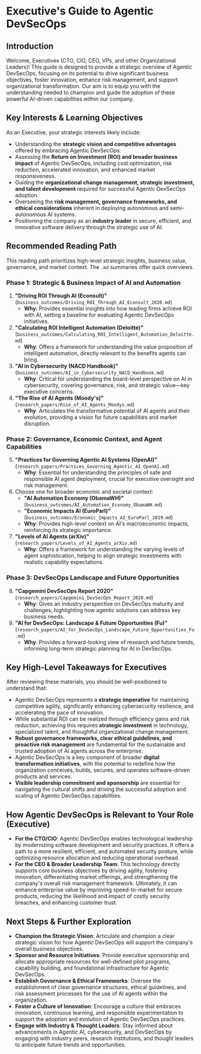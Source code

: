 # Executive's Guide to Agentic DevSecOps

## Introduction
Welcome, Executives (CTO, CIO, CEO, VPs, and other Organizational Leaders)! This guide is designed to provide a strategic overview of Agentic DevSecOps, focusing on its potential to drive significant business objectives, foster innovation, enhance risk management, and support organizational transformation. Our aim is to equip you with the understanding needed to champion and guide the adoption of these powerful AI-driven capabilities within our company.

## Key Interests & Learning Objectives

As an Executive, your strategic interests likely include:
-   Understanding the **strategic vision and competitive advantages** offered by embracing Agentic DevSecOps.
-   Assessing the **Return on Investment (ROI) and broader business impact** of Agentic DevSecOps, including cost optimization, risk reduction, accelerated innovation, and enhanced market responsiveness.
-   Guiding the **organizational change management, strategic investment, and talent development** required for successful Agentic DevSecOps adoption.
-   Overseeing the **risk management, governance frameworks, and ethical considerations** inherent in deploying autonomous and semi-autonomous AI systems.
-   Positioning the company as an **industry leader** in secure, efficient, and innovative software delivery through the strategic use of AI.

## Recommended Reading Path

This reading path prioritizes high-level strategic insights, business value, governance, and market context. The `.md` summaries offer quick overviews.

### Phase 1: Strategic & Business Impact of AI and Automation
1.  **"Driving ROI Through AI (Econsult)"** (`business_outcomes/Driving_ROI_Through_AI_Econsult_2020.md`)
    *   **Why**: Provides essential insights into how leading firms achieve ROI with AI, setting a baseline for evaluating Agentic DevSecOps initiatives.
2.  **"Calculating ROI Intelligent Automation (Deloitte)"** (`business_outcomes/Calculating_ROI_Intelligent_Automation_Deloitte.md`)
    *   **Why**: Offers a framework for understanding the value proposition of intelligent automation, directly relevant to the benefits agents can bring.
3.  **"AI in Cybersecurity (NACD Handbook)"** (`business_outcomes/AI_in_Cybersecurity_NACD_Handbook.md`)
    *   **Why**: Critical for understanding the board-level perspective on AI in cybersecurity, covering governance, risk, and strategic value—key executive concerns.
4.  **"The Rise of AI Agents (Moody's)"** (`research_papers/Rise_of_AI_Agents_Moodys.md`)
    *   **Why**: Articulates the transformative potential of AI agents and their evolution, providing a vision for future capabilities and market disruption.

### Phase 2: Governance, Economic Context, and Agent Capabilities
5.  **"Practices for Governing Agentic AI Systems (OpenAI)"** (`research_papers/Practices_Governing_Agentic_AI_OpenAI.md`)
    *   **Why**: Essential for understanding the principles of safe and responsible AI agent deployment, crucial for executive oversight and risk management.
6.  Choose one for broader economic and societal context:
    *   **"AI Automation Economy (ObamaWH)"** (`business_outcomes/AI_Automation_Economy_ObamaWH.md`)
    *   **"Economic Impacts AI (EuroParl)"** (`business_outcomes/Economic_Impacts_AI_EuroParl_2019.md`)
    *   **Why**: Provides high-level context on AI's macroeconomic impacts, reinforcing its strategic importance.
7.  **"Levels of AI Agents (arXiv)"** (`research_papers/Levels_of_AI_Agents_arXiv.md`)
    *   **Why**: Offers a framework for understanding the varying levels of agent sophistication, helping to align strategic investments with realistic capability expectations.

### Phase 3: DevSecOps Landscape and Future Opportunities
8.  **"Capgemini DevSecOps Report 2020"** (`research_papers/Capgemini_DevSecOps_Report_2020.md`)
    *   **Why**: Gives an industry perspective on DevSecOps maturity and challenges, highlighting how agentic solutions can address key business needs.
9.  **"AI for DevSecOps: Landscape & Future Opportunities (Fu)"** (`research_papers/AI_for_DevSecOps_Landscape_Future_Opportunities_Fu.md`)
    *   **Why**: Provides a forward-looking view of research and future trends, informing long-term strategic planning for AI in DevSecOps.

## Key High-Level Takeaways for Executives

After reviewing these materials, you should be well-positioned to understand that:
-   Agentic DevSecOps represents a **strategic imperative** for maintaining competitive agility, significantly enhancing cybersecurity resilience, and accelerating the pace of innovation.
-   While substantial ROI can be realized through efficiency gains and risk reduction, achieving this requires **strategic investment** in technology, specialized talent, and thoughtful organizational change management.
-   **Robust governance frameworks, clear ethical guidelines, and proactive risk management** are fundamental for the sustainable and trusted adoption of AI agents across the enterprise.
-   Agentic DevSecOps is a key component of broader **digital transformation initiatives**, with the potential to redefine how the organization conceives, builds, secures, and operates software-driven products and services.
-   **Visible leadership commitment and sponsorship** are essential for navigating the cultural shifts and driving the successful adoption and scaling of Agentic DevSecOps capabilities.

## How Agentic DevSecOps is Relevant to Your Role (Executive)

-   **For the CTO/CIO**: Agentic DevSecOps enables technological leadership by modernizing software development and security practices. It offers a path to a more resilient, efficient, and automated security posture, while optimizing resource allocation and reducing operational overhead.
-   **For the CEO & Broader Leadership Team**: This technology directly supports core business objectives by driving agility, fostering innovation, differentiating market offerings, and strengthening the company's overall risk management framework. Ultimately, it can enhance enterprise value by improving speed-to-market for secure products, reducing the likelihood and impact of costly security breaches, and enhancing customer trust.

## Next Steps & Further Exploration

-   **Champion the Strategic Vision**: Articulate and champion a clear strategic vision for how Agentic DevSecOps will support the company's overall business objectives.
-   **Sponsor and Resource Initiatives**: Provide executive sponsorship and allocate appropriate resources for well-defined pilot programs, capability building, and foundational infrastructure for Agentic DevSecOps.
-   **Establish Governance & Ethical Frameworks**: Oversee the establishment of clear governance structures, ethical guidelines, and risk assessment processes for the use of AI agents within the organization.
-   **Foster a Culture of Innovation**: Encourage a culture that embraces innovation, continuous learning, and responsible experimentation to support the adoption and evolution of Agentic DevSecOps practices.
-   **Engage with Industry & Thought Leaders**: Stay informed about advancements in Agentic AI, cybersecurity, and DevSecOps by engaging with industry peers, research institutions, and thought leaders to anticipate future trends and opportunities.
